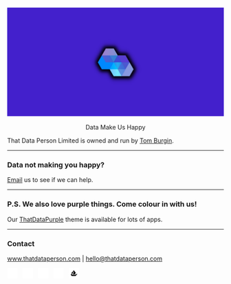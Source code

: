 ![That Data Person Limited](https://github.com/thatdataperson/.github/blob/main/profile/images/ThatDataPerson.Logo.Shadow.Purple.png?raw=true)
<p align="center">Data Make Us Happy</p>

That Data Person Limited is owned and run by [Tom Burgin](https://github.com/tgburgin).

---

### Data not making you happy?
[Email](mailto:hello@thatdataperson.com) us to see if we can help.

---

### P.S. We also love purple things. Come colour in with us!

Our [ThatDataPurple](https://github.com/thatdataperson/ThatDataPurple) theme is available for lots of apps.

---

### Contact

www.thatdataperson.com | hello@thatdataperson.com

[![LinkedIn](https://github.com/thatdataperson/.github/blob/main/profile/images/icons/24/linkedin.monochrome.png?raw=true)](https://www.linkedin.com/company/thatdataperson) &nbsp; [![Medium](https://github.com/thatdataperson/.github/blob/main/profile/images/icons/24/medium.monochrome.png?raw=true)](https://medium.com/@thatdataperson) &nbsp; [![Twitter](https://github.com/thatdataperson/.github/blob/main/profile/images/icons/24/twitter.monochrome.png?raw=true)](https://twitter.com/thatdataperson) &nbsp; [![Facebook](https://github.com/thatdataperson/.github/blob/main/profile/images/icons/24/facebook.monochrome.png?raw=true)](https://www.facebook.com/thatdataperson) &nbsp; [![Opensea](https://github.com/thatdataperson/.github/blob/main/profile/images/icons/24/opensea.monochrome.png?raw=true)](https://opensea.io/thatdataperson) 
